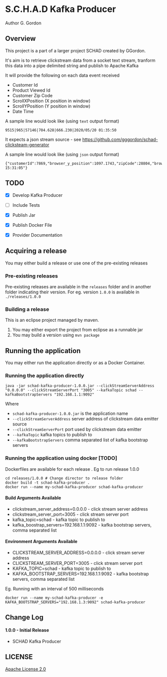 # S.C.H.A.D Kafka Producer

Author G. Gordon	

## Overview

This project is a part of a larger project SCHAD created by GGordon.

It's aim is to retrieve clickstream data from a socket text stream, tranform this data into a pipe delimited string and publish to Apache Kafka

It will provide the following on each data event received

- Customer Id
- Product Viewed Id
- Customer Zip Code
- ScrollXPosition (X position in window)
- ScrollYPosition (Y position in window)
- Date Time

A sample line would look like (using `text` output format)
```
9515|965|57146|704.628|666.230|2020/05/20 01:35:50
```

It expects a json stream source - see https://github.com/gggordon/schad-clicksteam-generator

A sample line would look like (using `json` output format)
```
{"customerId":7869,"browser_y_position":1097.1743,"zipCode":28804,"browser_x_position":774.58954,"productId":1274,"date_time":"2020/05/18 15:31:05"}
```

## TODO

- [x] Develop Kafka Producer
- [ ] Include Tests
- [x] Publish Jar
- [x] Publish Docker File
- [x] Provider Documentation


## Acquiring a release

You may either build a release or use one of the pre-existing releases

### Pre-existing releases

Pre-existing releases are available in the `releases` folder and in another folder indicating their version. For eg. version `1.0.0` is available in `./releases/1.0.0`

### Building a release

This is an eclipse project managed by maven. 

1. You may either export the project from eclipse as a runnable jar
2. You may build a version using `mvn package`

## Running the application

You may either run the application directly or as a Docker Container.

### Running the application directly

```
java -jar schad-kafka-producer-1.0.0.jar --clickStreamServerAddress "0.0.0.0" --clickStreamServerPort "3005" --kafkaTopic schad --kafkaBootstrapServers "192.168.1.1:9092"
```

Where 
  - `schad-kafka-producer-1.0.0.jar` is the application name
  - `--clickStreamServerAddress` server address of clickstream data emitter source
  - `--clickStreamServerPort`  port used by clickstream data emitter
  - `--kafkaTopic`  kafka topics to publish to
  - `--kafkaBootstrapServers`  comma separated list of kafka bootstrap servers


### Running the application using docker [TODO]

Dockerfiles are available for each release . Eg to run release 1.0.0
```
cd releases/1.0.0 # Change director to release folder
docker build -t schad-kafka-producer .
docker run --name my-schad-kafka-producer schad-kafka-producer
```
#### Build Arguments Available
- clickstream_server_address=0.0.0.0 - click stream server address
- clickstream_server_port=3005 - click stream server port
- kafka_topic=schad - kafka topic to publish to
- kafka_boostrap_servers=192.168.1.1:9092 - kafka bootstrap servers, comma separated list

#### Environment Arguments Available
- CLICKSTREAM_SERVER_ADDRESS=0.0.0.0 - click stream server address
- CLICKSTREAM_SERVER_PORT=3005 - click stream server port
- KAFKA_TOPIC=schad - kafka topic to publish to
- KAFKA_BOOTSTRAP_SERVERS=192.168.1.1:9092 - kafka bootstrap servers, comma separated list

Eg. Running with an interval of 500 milliseconds
```
docker run --name my-schad-kafka-producer -e KAFKA_BOOTSTRAP_SERVERS="192.168.1.3:9092" schad-kafka-producer
```

## Change Log

#### 1.0.0 - Initial Release
- SCHAD Kafka Producer

## LICENSE

[Apache License 2.0](https://www.apache.org/licenses/LICENSE-2.0)
